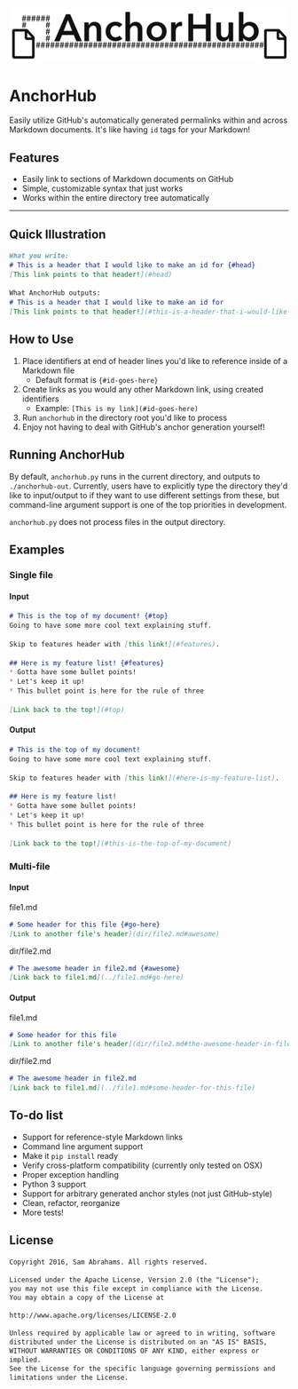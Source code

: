 ![AnchorHub graphic](img/graphic.svg)

# AnchorHub

Easily utilize GitHub's automatically generated permalinks within and across Markdown documents. It's like having `id` tags for your Markdown!

## Features

* Easily link to sections of Markdown documents on GitHub
* Simple, customizable syntax that just works
* Works within the entire directory tree automatically

---

## Quick Illustration

```markdown
What you write:
# This is a header that I would like to make an id for {#head}
[This link points to that header!](#head)

What AnchorHub outputs:
# This is a header that I would like to make an id for
[This link points to that header!](#this-is-a-header-that-i-would-like-to-make-an-id-for)
```

## How to Use

1. Place identifiers at end of header lines you'd like to reference inside of a Markdown file
	* Default format is `{#id-goes-here}`
2. Create links as you would any other Markdown link, using created identifiers
	* Example: `[This is my link](#id-goes-here)`
3. Run `anchorhub` in the directory root you'd like to process
4. Enjoy not having to deal with GitHub's anchor generation yourself!

## Running AnchorHub

By default, `anchorhub.py` runs in the current directory, and outputs to `./anchorhub-out`. Currently, users have to explicitly type the directory they'd like to input/output to if they want to use different settings from these, but command-line argument support is one of the top priorities in development.

`anchorhub.py` does not process files in the output directory.

## Examples

### Single file

#### Input
```markdown
# This is the top of my document! {#top}
Going to have some more cool text explaining stuff.

Skip to features header with [this link!](#features).

## Here is my feature list! {#features}
* Gotta have some bullet points!
* Let's keep it up!
* This bullet point is here for the rule of three

[Link back to the top!](#top)
```

#### Output

```markdown
# This is the top of my document! 
Going to have some more cool text explaining stuff.

Skip to features header with [this link!](#here-is-my-feature-list).

## Here is my feature list! 
* Gotta have some bullet points!
* Let's keep it up!
* This bullet point is here for the rule of three

[Link back to the top!](#this-is-the-top-of-my-document)
```

### Multi-file

#### Input

file1.md

```markdown
# Some header for this file {#go-here}
[Link to another file's header](dir/file2.md#awesome)
```

dir/file2.md

```markdown
# The awesome header in file2.md {#awesome}
[Link back to file1.md](../file1.md#go-here)
```

#### Output

file1.md

```markdown
# Some header for this file 
[Link to another file's header](dir/file2.md#the-awesome-header-in-file2md)
```

dir/file2.md

```markdown
# The awesome header in file2.md 
[Link back to file1.md](../file1.md#some-header-for-this-file)
```

## To-do list

* Support for reference-style Markdown links
* Command line argument support
* Make it `pip install` ready
* Verify cross-platform compatibility (currently only tested on OSX)
* Proper exception handling
* Python 3 support
* Support for arbitrary generated anchor styles (not just GitHub-style)
* Clean, refactor, reorganize
* More tests!

## License

```
Copyright 2016, Sam Abrahams. All rights reserved.

Licensed under the Apache License, Version 2.0 (the "License");
you may not use this file except in compliance with the License.
You may obtain a copy of the License at

http://www.apache.org/licenses/LICENSE-2.0

Unless required by applicable law or agreed to in writing, software
distributed under the License is distributed on an "AS IS" BASIS,
WITHOUT WARRANTIES OR CONDITIONS OF ANY KIND, either express or implied.
See the License for the specific language governing permissions and
limitations under the License.
```